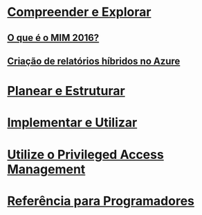 # [Compreender e Explorar](microsoft-identity-manager-2016.md)
## [O que é o MIM 2016?](microsoft-identity-manager-2016.md)
## [Criação de relatórios híbridos no Azure](identity-manager-hybrid-reporting-azure.md)
# [Planear e Estruturar](/microsoft-identity-manager/plan-design/microsoft-identity-manager-2016-supported-platforms)
# [Implementar e Utilizar](/microsoft-identity-manager/deploy-use/microsoft-identity-manager-deploy)
# [Utilize o Privileged Access Management](/microsoft-identity-manager/pam/privileged-identity-management-for-active-directory-domain-services)
# [Referência para Programadores](/microsoft-identity-manager/reference/microsoft-identity-manager-2016-developer-reference)


<!--HONumber=Jul16_HO2-->


